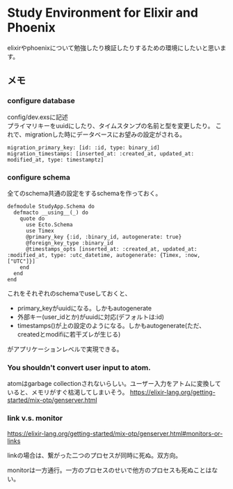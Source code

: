 # Study Environment for Elixir and Phoenix

elixirやphoenixについて勉強したり検証したりするための環境にしたいと思います。


## メモ

### configure database

config/dev.exsに記述  
プライマリキーをuuidにしたり、タイムスタンプの名前と型を変更したり。
これで、migrationした時にデータベースにお望みの設定がされる。
```
migration_primary_key: [id: :id, type: binary_id]
migration_timestamps: [inserted_at: :created_at, updated_at: modified_at, type: timestamptz]
```

### configure schema

全てのschema共通の設定をするschemaを作っておく。
```
defmodule StudyApp.Schema do
  defmacto __using__(_) do
    quote do
      use Ecto.Schema
      use Timex
      @primary_key {:id, :binary_id, autogenerate: true}
      @foreign_key_type :binary_id
      @timestamps_opts [inserted_at: :created_at, updated_at: :modified_at, type: :utc_datetime, autogenerate: {Timex, :now, ["UTC"]}]
    end
  end
end
```

これをそれぞれのschemaでuseしておくと、

- primary\_keyがuuidになる。しかもautogenerate
- 外部キー(user\_idとか)がuuidに対応(デフォルトは:id)
- timestamps()が上の設定のようになる。しかもautogenerate(ただ、createdとmodifiに若干ズレが生じる)

がアプリケーションレベルで実現できる。

### You shouldn't convert user input to atom.

atomはgarbage collectionされないらしい。ユーザー入力をアトムに変換していると、メモリがすぐ枯渇してしまいそう。
https://elixir-lang.org/getting-started/mix-otp/genserver.html

### link v.s. monitor

https://elixir-lang.org/getting-started/mix-otp/genserver.html#monitors-or-links

linkの場合は、繋がった二つのプロセスが同時に死ぬ。双方向。

monitorは一方通行。一方のプロセスのせいで他方のプロセスも死ぬことはない。
